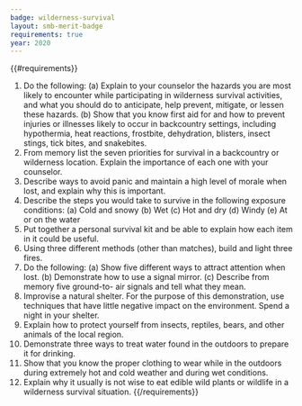 ```yaml
---
badge: wilderness-survival
layout: smb-merit-badge
requirements: true
year: 2020
---
```


{{#requirements}}
1. Do the following:
    (a) Explain to your counselor the hazards you are most likely to encounter while participating in wilderness survival activities, and what you should do to anticipate, help prevent, mitigate, or lessen these hazards.
    (b) Show that you know first aid for and how to prevent injuries or illnesses likely to occur in backcountry settings, including hypothermia, heat reactions, frostbite, dehydration, blisters, insect stings, tick bites, and snakebites.
2. From memory list the seven priorities for survival in a backcountry or wilderness location. Explain the importance of each one with your counselor.
3. Describe ways to avoid panic and maintain a high level of morale when lost, and explain why this is important.
4. Describe the steps you would take to survive in the following exposure conditions:
    (a) Cold and snowy
    (b) Wet
    (c) Hot and dry
    (d) Windy
    (e) At or on the water
5. Put together a personal survival kit and be able to explain how each item in it could be useful.
6. Using three different methods (other than matches), build and light three fires.
7. Do the following:
    (a) Show five different ways to attract attention when lost.
    (b) Demonstrate how to use a signal mirror.
    (c) Describe from memory five ground-to- air signals and tell what they mean.
8. Improvise a natural shelter. For the purpose of this demonstration, use techniques that have little negative impact on the environment. Spend a night in your shelter.
9. Explain how to protect yourself from insects, reptiles, bears, and other animals of the local region.
10. Demonstrate three ways to treat water found in the outdoors to prepare it for drinking.
11. Show that you know the proper clothing to wear while in the outdoors during extremely hot and cold weather and during wet conditions.
12. Explain why it usually is not wise to eat edible wild plants or wildlife in a wilderness survival situation.
{{/requirements}}
